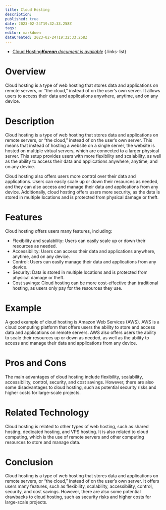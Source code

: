 ```yaml
---
title: Cloud Hosting
description: 
published: true
date: 2023-02-24T19:32:33.258Z
tags: 
editor: markdown
dateCreated: 2023-02-24T19:32:33.258Z
---
```


- [Cloud Hosting***Korean** document is available*](/ko/Knowledge-base/Dictionary/cloud-hosting)
{.links-list}


# Overview
Cloud hosting is a type of web hosting that stores data and applications on remote servers, or “the cloud,” instead of on the user’s own server. It allows users to access their data and applications anywhere, anytime, and on any device.

# Description
Cloud hosting is a type of web hosting that stores data and applications on remote servers, or “the cloud,” instead of on the user’s own server. This means that instead of hosting a website on a single server, the website is hosted on multiple virtual servers, which are connected to a larger physical server. This setup provides users with more flexibility and scalability, as well as the ability to access their data and applications anywhere, anytime, and on any device.

Cloud hosting also offers users more control over their data and applications. Users can easily scale up or down their resources as needed, and they can also access and manage their data and applications from any device. Additionally, cloud hosting offers users more security, as the data is stored in multiple locations and is protected from physical damage or theft.

# Features
Cloud hosting offers users many features, including:

- Flexibility and scalability: Users can easily scale up or down their resources as needed.
- Accessibility: Users can access their data and applications anywhere, anytime, and on any device.
- Control: Users can easily manage their data and applications from any device.
- Security: Data is stored in multiple locations and is protected from physical damage or theft.
- Cost savings: Cloud hosting can be more cost-effective than traditional hosting, as users only pay for the resources they use.

# Example
A good example of cloud hosting is Amazon Web Services (AWS). AWS is a cloud computing platform that offers users the ability to store and access data and applications on remote servers. AWS also offers users the ability to scale their resources up or down as needed, as well as the ability to access and manage their data and applications from any device.

# Pros and Cons
The main advantages of cloud hosting include flexibility, scalability, accessibility, control, security, and cost savings. However, there are also some disadvantages to cloud hosting, such as potential security risks and higher costs for large-scale projects.

# Related Technology
Cloud hosting is related to other types of web hosting, such as shared hosting, dedicated hosting, and VPS hosting. It is also related to cloud computing, which is the use of remote servers and other computing resources to store and manage data.

# Conclusion
Cloud hosting is a type of web hosting that stores data and applications on remote servers, or “the cloud,” instead of on the user’s own server. It offers users many features, such as flexibility, scalability, accessibility, control, security, and cost savings. However, there are also some potential drawbacks to cloud hosting, such as security risks and higher costs for large-scale projects.